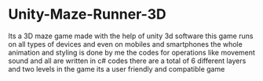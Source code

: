 # Unity-Maze-Runner-3D
Its a 3D maze game made with the help of unity 3d software this game runs on all types of devices and even on mobiles and smartphones
the whole animation and styling is done by me the codes for operations like movement sound and all are written in c# codes
there are a total of 6 different layers and two levels in the game its a user friendly and compatible game
